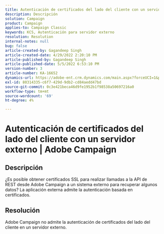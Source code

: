```yaml
---
title: Autenticación de certificados del lado del cliente con un servidor externo | Adobe Campaign
description: Descripción
solution: Campaign
product: Campaign
applies-to: Campaign Classic
keywords: KCS, Autenticación para servidor externo
resolution: Resolution
internal-notes: null
bug: false
article-created-by: Gagandeep Singh
article-created-date: 4/29/2022 2:20:10 PM
article-published-by: Gagandeep Singh
article-published-date: 5/5/2022 6:53:10 PM
version-number: 3
article-number: KA-16652
dynamics-url: https://adobe-ent.crm.dynamics.com/main.aspx?forceUCI=1&pagetype=entityrecord&etn=knowledgearticle&id=5b70dc75-c7c7-ec11-a7b6-0022480a1de4
exl-id: 80314335-c6f7-429d-9db2-cd84aedd47bd
source-git-commit: 0c3e421beca46d9fe1952b1f98538a50697216a0
workflow-type: tm+mt
source-wordcount: '69'
ht-degree: 4%

---
```


# Autenticación de certificados del lado del cliente con un servidor externo | Adobe Campaign

## Descripción


¿Es posible obtener certificados SSL para realizar llamadas a la API de REST desde Adobe Campaign a un sistema externo para recuperar algunos datos? La aplicación externa admite la autenticación basada en certificados.


## Resolución


Adobe Campaign no admite la autenticación de certificados del lado del cliente en un servidor externo.
